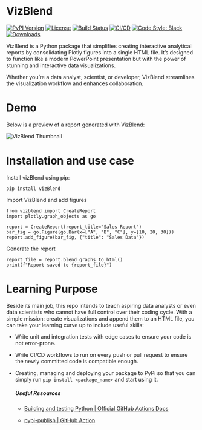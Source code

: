 # VizBlend

[![PyPI Version](https://img.shields.io/pypi/v/vizblend)](https://pypi.org/project/vizblend/) [![License](https://img.shields.io/pypi/l/vizblend)](https://github.com/MahmoudHousam/VizBlend/blob/master/LICENSE) [![Build Status](https://github.com/MahmoudHousam/VizBlend/actions/workflows/release.yml/badge.svg)](https://github.com/MahmoudHousam/VizBlend/actions) [![CI/CD](https://github.com/MahmoudHousam/VizBlend/actions/workflows/main.yml/badge.svg)](https://github.com/MahmoudHousam/VizBlend/actions) [![Code Style: Black](https://img.shields.io/badge/code%20style-black-000000.svg)](https://black.readthedocs.io/en/stable/) [![Downloads](https://img.shields.io/pypi/dm/vizblend)](https://pypistats.org/packages/vizblend) 

VizBlend is a Python package that simplifies creating interactive analytical reports by consolidating Plotly figures into a single HTML file. It’s designed to function like a modern PowerPoint presentation but with the power of stunning and interactive data visualizations.

Whether you’re a data analyst, scientist, or developer, VizBlend streamlines the visualization workflow and enhances collaboration.

# Demo
Below is a preview of a report generated with VizBlend:

![VizBlend Thumbnail](https://cdn.jsdelivr.net/gh/MahmoudHousam/VizBlend@master/demo/preview1.gif)

# Installation and use case

Install vizBlend using pip:
```
pip install vizBlend
```
Import VizBlend and add figures
```
from vizblend import CreateReport  
import plotly.graph_objects as go  

report = CreateReport(report_title="Sales Report")  
bar_fig = go.Figure(go.Bar(x=["A", "B", "C"], y=[10, 20, 30]))  
report.add_figure(bar_fig, {"title": "Sales Data"})
```
Generate the report
```
report_file = report.blend_graphs_to_html()  
print(f"Report saved to {report_file}")
```

# Learning Purpose

Beside its main job, this repo intends to teach aspiring data analysts or even data scientists who cannot have full control over their coding cycle. With a simple mission: create visualizations and append them to an HTML file, you can take your learning curve up to include useful skills:
* Write unit and integration tests with edge cases to ensure your code is not error-prone.

* Write CI/CD workflows to run on every push or pull request to ensure the newly committed code is compatible enough.

* Creating, managing and deploying your package to PyPi so that you can simply run `pip install <package_name>` and start using it.


    ##### Useful Resources

    * [Building and testing Python | Official GitHub Actions Docs](https://docs.github.com/en/actions/use-cases-and-examples/building-and-testing/building-and-testing-python)

    * [pypi-publish | GitHub Action](https://github.com/marketplace/actions/pypi-publish)
